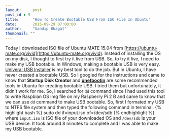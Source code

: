 ```yaml
---
layout:     post
post_id : 9
title:      "How To Create Bootable USB From ISO File In Ubuntu"
date:       2015-09-29 07:00:00
author:     "Sandip Bhagat"
thumbnail: ""
---
```


Today I downloaded ISO file of Ubuntu MATE 15.04 from [https://ubuntu-mate.org/vivid](https://ubuntu-mate.org/vivid). Instead of installing the OS on my disk, I thought to first try it live from USB. So, to try it live, I need to make my USB bootable. In Windows, making a bootable USB is very easy. [Univeral USB Installer](http://www.pendrivelinux.com/universal-usb-installer-easy-as-1-2-3) is my best tool to do the job. But in Ubuntu, I have never created a bootable USB. So I googled for the instructions and came to know that **Startup Disk Creator** and **[unetbootin](http://unetbootin.github.io/linux_download.html)** are some recommended tools in Ubuntu for creating bootable USB. I tried them but unfortunately, it didn't work for me. So, I searched for `dd` command since I had used this tool to write Raspbian OS img file on my Raspberry Pi 2 B and came to know that we can use `dd` command to make USB bootable.
So, first I formated my USB to NTFS file system and then typed the following command in terminal.
{% highlight bash %}
sudo dd if=input.iso of=/dev/sdb
{% endhighlight %}
where `input.iso` is ISO file of your downloaded OS and `/dev/sdb` is your USB device. It took around 8 minutes to complete and I was able to make my USB bootable.

